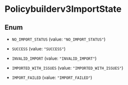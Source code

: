 

# Policybuilderv3ImportState

## Enum


* `NO_IMPORT_STATUS` (value: `"NO_IMPORT_STATUS"`)

* `SUCCESS` (value: `"SUCCESS"`)

* `INVALID_IMPORT` (value: `"INVALID_IMPORT"`)

* `IMPORTED_WITH_ISSUES` (value: `"IMPORTED_WITH_ISSUES"`)

* `IMPORT_FAILED` (value: `"IMPORT_FAILED"`)



